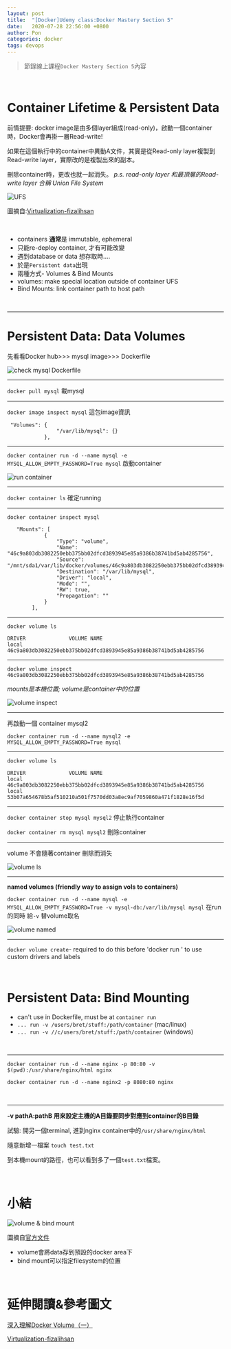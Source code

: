 ```yaml
---
layout: post
title:  "[Docker]Udemy class:Docker Mastery Section 5"
date:   2020-07-28 22:56:00 +0800
author: Pon
categories: docker
tags: devops
---
```


> 節錄線上課程`Docker Mastery Section 5`內容

<br>

# Container Lifetime & Persistent Data

前情提要: docker image是由多個layer組成(read-only)，啟動一個container時，Docker會再掛一層Read-write! 

如果在這個執行中的container中異動A文件，其實是從Read-only layer複製到Read-write layer，實際改的是複製出來的副本。

刪除container時，更改也就一起消失。 *p.s. read-only layer 和最頂層的Read-write layer 合稱 Union File System* 

![UFS](https://i.imgur.com/VnpaXyo.png)

圖摘自:[Virtualization-fizalihsan](https://fizalihsan.github.io/technology/virtualization.html)



<br>

- containers **通常**是 immutable, ephemeral 
- 只能re-deploy container, 才有可能改變
- 遇到database or data 想存取時....
- 於是`Persistent data`出現
- 兩種方式- Volumes & Bind Mounts
- volumes: make special location outside of container UFS
- Bind Mounts: link container path to host path

<br>

---

# Persistent Data: Data Volumes

先看看Docker hub>>> mysql image>>> Dockerfile

![check mysql Dockerfile](https://i.imgur.com/0mJrQHZ.png)

---

`docker pull mysql` 載mysql

---

`docker image inspect mysql` 這包image資訊

```
 "Volumes": {
                "/var/lib/mysql": {}
            },
```

---

`docker container run -d --name mysql -e MYSQL_ALLOW_EMPTY_PASSWORD=True mysql` 啟動container

![run container](https://i.imgur.com/MHAOIXN.png)

---

`docker container ls` 確定running

---

`docker container inspect mysql`

```
   "Mounts": [
            {
                "Type": "volume",
                "Name": "46c9a803db3082250ebb375bb02dfcd3893945e85a9386b38741bd5ab4285756",
                "Source": "/mnt/sda1/var/lib/docker/volumes/46c9a803db3082250ebb375bb02dfcd3893945e85a9386b38741bd5ab4285756/_data",
                "Destination": "/var/lib/mysql",
                "Driver": "local",
                "Mode": "",
                "RW": true,
                "Propagation": ""
            }
        ],
```

---

`docker volume ls`

```
DRIVER              VOLUME NAME
local               46c9a803db3082250ebb375bb02dfcd3893945e85a9386b38741bd5ab4285756
```

---

`docker volume inspect  46c9a803db3082250ebb375bb02dfcd3893945e85a9386b38741bd5ab4285756`

*mounts是本機位置; volume是container中的位置*

![volume inspect](https://i.imgur.com/HKBmAj1.png)

---

再啟動一個 container mysql2

`docker container rum -d --name mysql2 -e MYSQL_ALLOW_EMPTY_PASSWORD=True mysql`

---

`docker volume ls` 

```
DRIVER              VOLUME NAME
local               46c9a803db3082250ebb375bb02dfcd3893945e85a9386b38741bd5ab4285756
local               53b07a654678b5af510210a501f7570dd03a8ec9af7059860a471f1828e16f5d
```

---

`docker container stop mysql mysql2` 停止執行container 

`docker container rm mysql mysql2` 刪除container

---

volume 不會隨著container 刪除而消失 

![volume ls](https://i.imgur.com/mrFTmxw.png)

---

**named volumes (friendly way to assign vols to containers)**

`docker container run -d --name mysql -e MYSQL_ALLOW_EMPTY_PASSWORD=True -v mysql-db:/var/lib/mysql mysql` 在run的同時 給`-v`  替volume取名



![volume named](https://i.imgur.com/gySZOsM.png)

---

`docker volume create`- required to do this before 'docker run ' to use custom drivers and labels

<br>

# Persistent Data: Bind Mounting

- can't use in Dockerfile, must be at `container run`
- `... run -v /users/bret/stuff:/path/container` (mac/linux)
- `... run -v //c/users/bret/stuff:/path/container` (windows)

<br>

---

`docker container run -d --name nginx -p 80:80 -v  $(pwd):/usr/share/nginx/html nginx`

`docker container run -d --name nginx2 -p 8080:80 nginx`

<br>

---

**-v pathA:pathB 用來設定主機的A目錄要同步對應到container的B目錄**

試驗: 開另一個terminal, 進到nginx container中的`/usr/share/nginx/html`

隨意新增一檔案 `touch test.txt`

到本機mount的路徑，也可以看到多了一個`test.txt`檔案。





<br>

# 小結

![volume & bind mount](https://i.imgur.com/k1gEGXr.png)

圖摘自[官方文件](https://docs.docker.com/storage/volumes/)

- volume會將data存到預設的docker area下
- bind mount可以指定filesystem的位置 

<br>

# 延伸閱讀&參考圖文

[深入理解Docker Volume（一）](http://dockone.io/article/128)

[Virtualization-fizalihsan](https://fizalihsan.github.io/technology/virtualization.html)